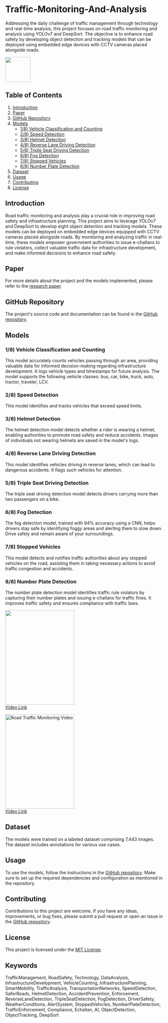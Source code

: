 # Traffic-Monitoring-And-Analysis

Addressing the daily challenge of traffic management through technology and real-time analysis, this project focuses on road traffic monitoring and analysis using YOLOv7 and DeepSort. The objective is to enhance road safety by developing object detection and tracking models that can be deployed using embedded edge devices with CCTV cameras placed alongside roads.

<img src="https://static.vecteezy.com/system/resources/previews/014/349/119/original/traffic-monitoring-chart-analysis-seo-filled-outline-icon-vector.jpg" width="80" height="80">

## Table of Contents

1. [Introduction](#introduction)
2. [Paper](#paper)
3. [GitHub Repository](#github-repository)
4. [Models](#models)
    - [1/8) Vehicle Classification and Counting](#1-vehicle-classification-and-counting)
    - [2/8) Speed Detection](#2-speed-detection)
    - [3/8) Helmet Detection](#3-helmet-detection)
    - [4/8) Reverse Lane Driving Detection](#4-reverse-lane-driving-detection)
    - [5/8) Triple Seat Driving Detection](#5-triple-seat-driving-detection)
    - [6/8) Fog Detection](#6-fog-detection)
    - [7/8) Stopped Vehicles](#7-stopped-vehicles)
    - [8/8) Number Plate Detection](#8-number-plate-detection)
5. [Dataset](#dataset)
6. [Usage](#usage)
7. [Contributing](#contributing)
8. [License](#license)

## Introduction

Road traffic monitoring and analysis play a crucial role in improving road safety and infrastructure planning. This project aims to leverage YOLOv7 and DeepSort to develop eight object detection and tracking models. These models can be deployed on embedded edge devices equipped with CCTV cameras placed alongside roads. By monitoring and analyzing traffic in real-time, these models empower government authorities to issue e-challans to rule violators, collect valuable traffic data for infrastructure development, and make informed decisions to enhance road safety.

## Paper

For more details about the project and the models implemented, please refer to the [research paper](https://lnkd.in/dnTbsDbf).

## GitHub Repository

The project's source code and documentation can be found in the [GitHub repository](https://lnkd.in/dSK73d-C).

## Models

### 1/8) Vehicle Classification and Counting

This model accurately counts vehicles passing through an area, providing valuable data for informed decision-making regarding infrastructure development. It logs vehicle types and timestamps for future analysis. The model supports the following vehicle classes: bus, car, bike, truck, auto, tractor, traveler, LCV.

### 2/8) Speed Detection

This model identifies and tracks vehicles that exceed speed limits.

### 3/8) Helmet Detection

The helmet detection model detects whether a rider is wearing a helmet, enabling authorities to promote road safety and reduce accidents. Images of individuals not wearing helmets are saved in the model's logs.

### 4/8) Reverse Lane Driving Detection

This model identifies vehicles driving in reverse lanes, which can lead to dangerous accidents. It flags such vehicles for attention.

### 5/8) Triple Seat Driving Detection

The triple seat driving detection model detects drivers carrying more than two passengers on a bike.

### 6/8) Fog Detection

The fog detection model, trained with 94% accuracy using a CNN, helps drivers stay safe by identifying foggy areas and alerting them to slow down. Drive safely and remain aware of your surroundings.

### 7/8) Stopped Vehicles

This model detects and notifies traffic authorities about any stopped vehicles on the road, assisting them in taking necessary actions to avoid traffic congestion and accidents.

### 8/8) Number Plate Detection

The number plate detection model identifies traffic rule violators by capturing their number plates and issuing e-challans for traffic fines. It improves traffic safety and ensures compliance with traffic laws.

<a href="https://youtu.be/jjlz0LPomio"><img src="https://github.com/ShubhamSongire/Traffic-Monitoring-And-Analysis/assets/68246393/44ed4770-31be-45a1-91a7-f332d8d9f6dd" height=300 width=220> <br> Video Link </a>

<a href="https://youtu.be/jjlz0LPomio">
    <img src="https://github.com/ShubhamSongire/Traffic-Monitoring-And-Analysis/assets/68246393/44ed4770-31be-45a1-91a7-f332d8d9f6dd" alt="Road Traffic Monitoring Video" height="300" width="220">
    <br>
    Video Link
  </a>

## Dataset

The models were trained on a labeled dataset comprising 7,443 images. The dataset includes annotations for various use cases.

## Usage

To use the models, follow the instructions in the [GitHub repository](https://lnkd.in/dSK73d-C). Make sure to set up the required dependencies and configuration as mentioned in the repository.

## Contributing

Contributions to this project are welcome. If you have any ideas, improvements, or bug fixes, please submit a pull request or open an issue in the [GitHub repository](https://lnkd.in/dSK73d-C).

## License

This project is licensed under the [MIT License](LICENSE).

## Keywords

TrafficManagement, RoadSafety, Technology, DataAnalysis, InfrastructureDevelopment, VehicleCounting, InfrastructurePlanning, SmartMobility, TrafficAnalysis, TransportationNetworks, SpeedDetection, SaferRoads, HelmetDetection, AccidentPrevention, Enforcement, ReverseLaneDetection, TripleSeatDetection, FogDetection, DriverSafety, WeatherConditions, AlertSystem, StoppedVehicles, NumberPlateDetection, TrafficEnforcement, Compliance, Echallan, AI, ObjectDetection, ObjectTracking, DeepSort
